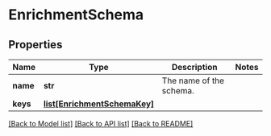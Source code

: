 # EnrichmentSchema

## Properties
Name | Type | Description | Notes
------------ | ------------- | ------------- | -------------
**name** | **str** | The name of the schema. | 
**keys** | [**list[EnrichmentSchemaKey]**](EnrichmentSchemaKey.md) |  | 

[[Back to Model list]](../README.md#documentation-for-models) [[Back to API list]](../README.md#documentation-for-api-endpoints) [[Back to README]](../README.md)

